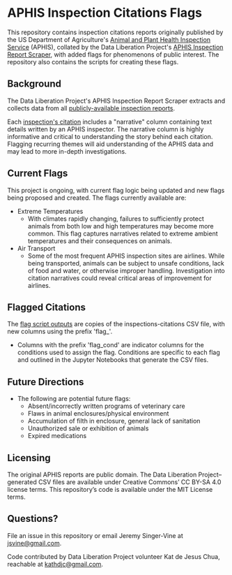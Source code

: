 # APHIS Inspection Citations Flags
This repository contains inspection citations reports originally published by the US Department of Agriculture's [Animal and Plant Health Inspection Service](https://www.aphis.usda.gov/aphis/home/) (APHIS), collated by the Data Liberation Project's [APHIS Inspection Report Scraper]([url](https://github.com/data-liberation-project/aphis-inspection-reports)), with added flags for phenomenons of public interest. The repository also contains the scripts for creating these flags.

## Background
The Data Liberation Project's APHIS Inspection Report Scraper extracts and collects data from all [publicly-available inspection reports](https://efile.aphis.usda.gov/PublicSearchTool/s/inspection-reports). 

Each [inspection's citation]([url](https://github.com/data-liberation-project/aphis-inspection-reports/blob/main/data/combined/inspections-citations.csv)) includes a "narrative" column containing text details written by an APHIS inspector. The narrative column is highly informative and critical to understanding the story behind each citation. Flagging recurring themes will aid understanding of the APHIS data and may lead to more in-depth investigations. 

## Current Flags
This project is ongoing, with current flag logic being updated and new flags being proposed and created. The flags currently available are: 
 * Extreme Temperatures
   * With climates rapidly changing, failures to sufficiently protect animals from both low and high temperatures may become more common. This flag captures narratives related to extreme ambient temperatures and their consequences on animals.
 * Air Transport
   * Some of the most frequent APHIS inspection sites are airlines. While being transported, animals can be subject to unsafe conditions, lack of food and water, or otherwise improper handling. Investigation into citation narratives could reveal critical areas of improvement for airlines.

## Flagged Citations 
The [flag script outputs]([url](https://github.com/kat-djc/aphis-inspection-reports-flags/tree/main/flagged_citations)) are copies of the inspections-citations CSV file, with new columns using the prefix 'flag_'. 
  * Columns with the prefix 'flag_cond' are indicator columns for the conditions used to assign the flag. Conditions are specific to each flag and outlined in the Jupyter Notebooks that generate the CSV files.
  
## Future Directions
* The following are potential future flags:
    * Absent/incorrectly written programs of veterinary care
    * Flaws in animal enclosures/physical environment
    * Accumulation of filth in enclosure, general lack of sanitation
    * Unauthorized sale or exhibition of animals
    * Expired medications
      
## Licensing 
The original APHIS reports are public domain. The Data Liberation Project–generated CSV files are available under Creative Commons’ CC BY-SA 4.0 license terms. This repository’s code is available under the MIT License terms.

## Questions?
File an issue in this repository or email Jeremy Singer-Vine at jsvine@gmail.com.

Code contributed by Data Liberation Project volunteer Kat de Jesus Chua, reachable at kathdjc@gmail.com.
